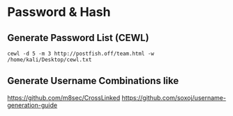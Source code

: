# Password & Hash


## Generate Password List (CEWL)

```
cewl -d 5 -m 3 http://postfish.off/team.html -w /home/kali/Desktop/cewl.txt
```

## Generate Username Combinations like
https://github.com/m8sec/CrossLinked
https://github.com/soxoj/username-generation-guide
